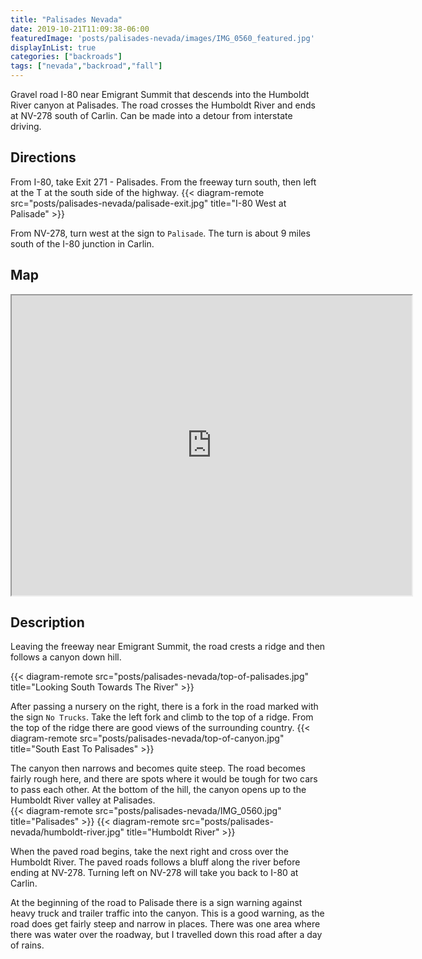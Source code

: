 ```yaml
---
title: "Palisades Nevada"
date: 2019-10-21T11:09:38-06:00
featuredImage: 'posts/palisades-nevada/images/IMG_0560_featured.jpg'
displayInList: true
categories: ["backroads"]
tags: ["nevada","backroad","fall"]
---
```

Gravel road I-80 near Emigrant Summit that descends into the Humboldt River canyon at Palisades.  The road crosses the Humboldt River and ends at NV-278 south of Carlin.  Can be made into a detour from interstate driving.
<!--more-->
## Directions
From I-80, take Exit 271 - Palisades.  From the freeway turn south, then left at the T at the south side of the highway.
{{< diagram-remote src="posts/palisades-nevada/palisade-exit.jpg" title="I-80 West at Palisade" >}}

From NV-278, turn west at the sign to `Palisade`.  The turn is about 9 miles south of the I-80 junction in Carlin.

## Map
<iframe src="https://www.google.com/maps/d/embed?mid=1FqptuWyhdwDyTasPzxwbQEnSD3SL_KHs" width="640" height="480"></iframe>

## Description
Leaving the freeway near Emigrant Summit, the road crests a ridge and then follows a canyon down hill.  


{{< diagram-remote src="posts/palisades-nevada/top-of-palisades.jpg" title="Looking South Towards The River" >}}

After passing a nursery on the right, there is a fork in the road marked with the sign `No Trucks`.  Take the left fork and climb to the top of a ridge.  From the top of the ridge there are good views of the surrounding country.
{{< diagram-remote src="posts/palisades-nevada/top-of-canyon.jpg" title="South East To Palisades" >}}

The canyon then narrows and becomes quite steep.  The road becomes fairly rough here, and there are spots where it would be tough for two cars to pass each other.  At the bottom of the hill, the canyon opens up to the Humboldt River valley at Palisades.  
{{< diagram-remote src="posts/palisades-nevada/IMG_0560.jpg" title="Palisades" >}}
{{< diagram-remote src="posts/palisades-nevada/humboldt-river.jpg" title="Humboldt River" >}}

When the paved road begins, take the next right and cross over the Humboldt River.  The paved roads follows a bluff along the river before ending at NV-278.  Turning left on NV-278 will take you back to I-80 at Carlin.

At the beginning of the road to Palisade there is a sign warning against heavy truck and trailer traffic into the canyon.  This is a good warning, as the road does get fairly steep and narrow in places.  There was one area where there was water over the roadway, but I travelled down this road after a day of rains.
